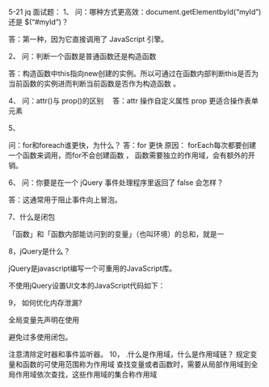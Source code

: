 5-21
jq 面试题：
1、
问：哪种方式更高效：document.getElementbyId(“myId”) 还是 $(“#myId”)？

答：第一种，因为它直接调用了 JavaScript 引擎。


2、
问：判断一个函数是普通函数还是构造函数

答：构造函数中this指向new创建的实例。所以可通过在函数内部判断this是否为当前函数的实例进而判断当前函数是否作为构造函数
。

4、
问：attr()与 prop()的区别　
答：attr 操作自定义属性
prop 更适合操作表单元素
 
5、

问：for和foreach谁更快，为什么？
答：for 更快
原因：
forEach每次都要创建一个函数来调用，而for不会创建函数
，
函数需要独立的作用域，会有额外的开销。


6、
问：你要是在一个 jQuery 事件处理程序里返回了 false 会怎样？

答：这通常用于阻止事件向上冒泡。

7、什么是闭包

「函数」和「函数内部能访问到的变量」（也叫环境）的总和，就是一

8，jQuery是什么？

jQuery是javascript编写一个可重用的JavaScript库。

不使用jQuery设置UI文本的JavaScript代码如下：

9，
如何优化内存泄漏?

全局变量先声明在使用

避免过多使用闭包。

注意清除定时器和事件监听器。
10，
.什么是作用域，什么是作用域链？
规定变量和函数的可使用范围称为作用域
查找变量或者函数时，需要从局部作用域到全局作用域依次查找，这些作用域的集合称作用域

